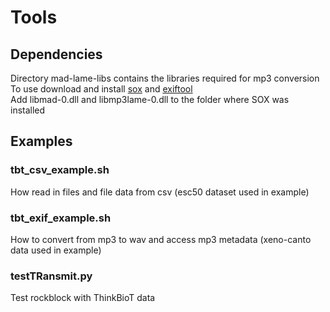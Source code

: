 # Tools

## Dependencies
Directory mad-lame-libs contains the libraries required for mp3 conversion    
To use download and install [sox](http://sox.sourceforge.net/) and [exiftool](https://www.sno.phy.queensu.ca/~phil/exiftool/)  
Add libmad-0.dll and libmp3lame-0.dll to the folder where SOX was installed    

## Examples
### tbt_csv_example.sh   
How read in files and file data from csv (esc50 dataset used in example)   

### tbt_exif_example.sh  
How to convert from mp3 to wav and access mp3 metadata (xeno-canto data used in example)  

### testTRansmit.py  
Test rockblock with ThinkBioT data   


